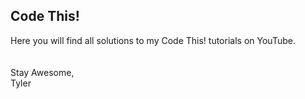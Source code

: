 ## Code This!

Here you will find all solutions to my Code This! tutorials on YouTube.
<br>
<br>
<br>
Stay Awesome,
<br>
Tyler
